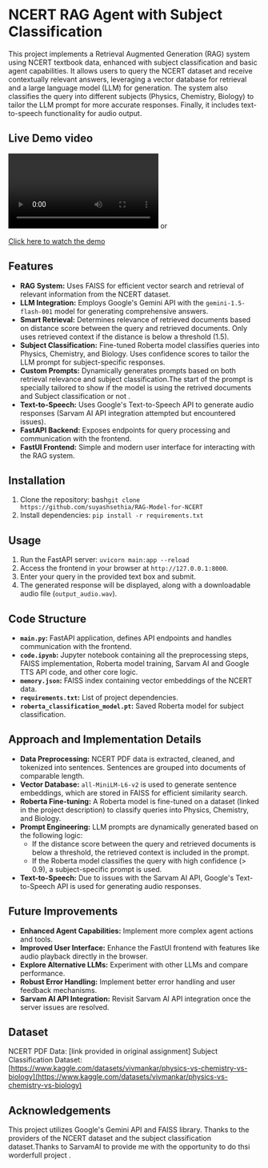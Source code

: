 # NCERT RAG Agent with Subject Classification

This project implements a Retrieval Augmented Generation (RAG) system using NCERT textbook data, enhanced with subject classification and basic agent capabilities.  It allows users to query the NCERT dataset and receive contextually relevant answers, leveraging a vector database for retrieval and a large language model (LLM) for generation.  The system also classifies the query into different subjects (Physics, Chemistry, Biology) to tailor the LLM prompt for more accurate responses.  Finally, it includes text-to-speech functionality for audio output.

## Live Demo video 
<video src="https://github.com/your-username/your-repository-name/raw/main/Screencast%20from%202024-09-28%2022-12-43.webm" controls="controls" style="max-width: 100%;">
  Your browser does not support the video tag.
</video>
or 

[Click here to watch the demo](https://github.com/your-username/your-repository-name/raw/main/Screencast%20from%202024-09-28%2022-12-43.webm)

## Features

* **RAG System:** Uses FAISS for efficient vector search and retrieval of relevant information from the NCERT dataset.
* **LLM Integration:** Employs Google's Gemini API with the `gemini-1.5-flash-001` model for generating comprehensive answers.
* **Smart Retrieval:**  Determines relevance of retrieved documents based on distance score between the query and retrieved documents. Only uses retrieved context if the distance is below a threshold (1.5).
* **Subject Classification:** Fine-tuned Roberta model classifies queries into Physics, Chemistry, and Biology.  Uses confidence scores to tailor the LLM prompt for subject-specific responses.
* **Custom Prompts:**  Dynamically generates prompts based on both retrieval relevance and subject classification.The start of the prompt is specially tailored to show if the model is using the retrived documents and Subject classification or not . 
* **Text-to-Speech:** Uses Google's Text-to-Speech API to generate audio responses (Sarvam AI API integration attempted but encountered issues).
* **FastAPI Backend:** Exposes endpoints for query processing and communication with the frontend.
* **FastUI Frontend:** Simple and modern user interface for interacting with the RAG system.

## Installation

1. Clone the repository: bash`git clone https://github.com/suyashsethia/RAG-Model-for-NCERT`
2. Install dependencies: `pip install -r requirements.txt`


## Usage

1. Run the FastAPI server: `uvicorn main:app --reload`
2. Access the frontend in your browser at `http://127.0.0.1:8000`.
3. Enter your query in the provided text box and submit.
4. The generated response will be displayed, along with a downloadable audio file (`output_audio.wav`).

## Code Structure

* **`main.py`:**  FastAPI application, defines API endpoints and handles communication with the frontend.
* **`code.ipynb`:** Jupyter notebook containing all the preprocessing steps, FAISS implementation, Roberta model training, Sarvam AI and Google TTS API code, and other core logic.
* **`memory.json`:**  FAISS index containing vector embeddings of the NCERT data.
* **`requirements.txt`:**  List of project dependencies.
* **`roberta_classification_model.pt`:** Saved Roberta model for subject classification.


## Approach and Implementation Details

* **Data Preprocessing:**  NCERT PDF data is extracted, cleaned, and tokenized into sentences. Sentences are grouped into documents of comparable length.
* **Vector Database:**  `all-MiniLM-L6-v2` is used to generate sentence embeddings, which are stored in FAISS for efficient similarity search.
* **Roberta Fine-tuning:**  A Roberta model is fine-tuned on a dataset (linked in the project description) to classify queries into Physics, Chemistry, and Biology.
* **Prompt Engineering:**  LLM prompts are dynamically generated based on the following logic:
    * If the distance score between the query and retrieved documents is below a threshold, the retrieved context is included in the prompt.
    * If the Roberta model classifies the query with high confidence (> 0.9), a subject-specific prompt is used.
* **Text-to-Speech:**  Due to issues with the Sarvam AI API, Google's Text-to-Speech API is used for generating audio responses.


## Future Improvements

* **Enhanced Agent Capabilities:** Implement more complex agent actions and tools.
* **Improved User Interface:** Enhance the FastUI frontend with features like audio playback directly in the browser.
* **Explore Alternative LLMs:**  Experiment with other LLMs and compare performance.
* **Robust Error Handling:** Implement better error handling and user feedback mechanisms.
* **Sarvam AI API Integration:**  Revisit Sarvam AI API integration once the server issues are resolved.



## Dataset

NCERT PDF Data: [link provided in original assignment]
Subject Classification Dataset: [https://www.kaggle.com/datasets/vivmankar/physics-vs-chemistry-vs-biology](https://www.kaggle.com/datasets/vivmankar/physics-vs-chemistry-vs-biology)


## Acknowledgements

This project utilizes Google's Gemini API and FAISS library.  Thanks to the providers of the NCERT dataset and the subject classification dataset.Thanks to SarvamAI to provide me with the opportunity to do thsi worderfull project .  
